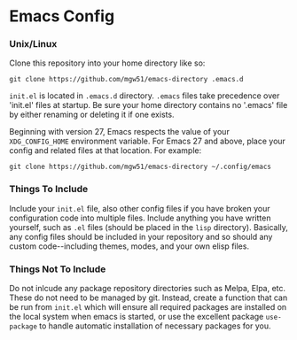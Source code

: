 # Emacs Config

### Unix/Linux

Clone this repository into your home directory like so:

    git clone https://github.com/mgw51/emacs-directory .emacs.d

`init.el` is located in `.emacs.d` directory.  `.emacs` files take
precedence over 'init.el' files at startup.  Be sure your home directory
contains no '.emacs' file by either renaming or deleting it if one exists.

Beginning with version 27, Emacs respects the value of your `XDG_CONFIG_HOME` 
environment variable.  For Emacs 27 and above, place your config and related
files at that location.  For example:

    git clone https://github.com/mgw51/emacs-directory ~/.config/emacs

### Things To Include

Include your `init.el` file, also other config files if you have broken your
configuration code into multiple files.  Include anything you have written
yourself, such as `.el` files (should be placed in the `lisp` directory).
Basically, any config files should be included in your repository and so
should any custom code--including themes, modes, and your own elisp files.

### Things Not To Include

Do not inlcude any package repository directories such as Melpa, Elpa, etc.
These do not need to be managed by git.  Instead, create a function that can
be run from `init.el` which will ensure all required packages are installed
on the local system when emacs is started, or use the excellent package
`use-package` to handle automatic installation of necessary packages for
you.

